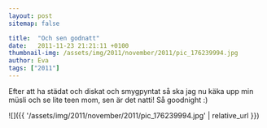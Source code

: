 ```yaml
---
layout: post
sitemap: false

title:  "Och sen godnatt"
date:   2011-11-23 21:21:11 +0100
thumbnail-img: /assets/img/2011/november/2011/pic_176239994.jpg
author: Eva
tags: ["2011"]
---
```


Efter att ha städat och diskat och smygpyntat så ska jag nu käka upp min müsli och se lite teen mom, sen är det natti! Så goodnight :)

![]({{ '/assets/img/2011/november/2011/pic_176239994.jpg'  | relative_url }})

